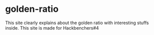 # golden-ratio
This site clearly explains about the golden ratio with interesting stuffs inside.  This site is made for Hackbenchers#4
